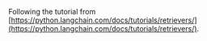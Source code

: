 Following the tutorial from [https://python.langchain.com/docs/tutorials/retrievers/](https://python.langchain.com/docs/tutorials/retrievers/).

